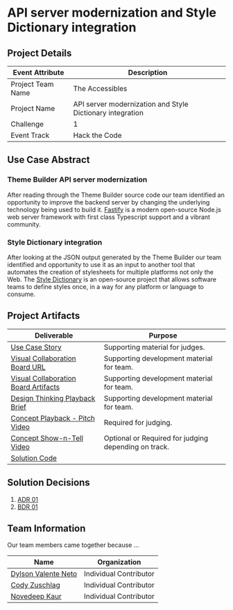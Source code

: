 # API server modernization and Style Dictionary integration

## Project Details

| Event Attribute| Description |
| --- | --- |
| Project Team Name | The Accessibles |
| Project Name | API server modernization and Style Dictionary integration |
| Challenge | 1 |
| Event Track | Hack the Code |

## Use Case Abstract

### Theme Builder API server modernization

After reading through the Theme Builder source code our team identified an opportunity to improve the backend server by changing the underlying technology being used to build it. [Fastify](https://www.fastify.io/) is a modern open-source Node.js web server framework with first class Typescript support and a vibrant community.
### Style Dictionary integration

After looking at the JSON output generated by the Theme Builder our team identified and opportunity to use it as an input to another tool that automates the creation of stylesheets for multiple platforms not only the Web. The [Style Dictionary](https://amzn.github.io/style-dictionary/#/) is an open-source project that allows software teams to define styles once, in a way for any platform or language to consume.
## Project Artifacts
<!--- Template Instructions  
  Complete the table below. Replace URLs where necessary.


    WARNINGS: 
    1. Judges will stop listening to Pitch Video after the 2 minute mark so do not exceed the limit.
    2. Judges will use the links in the table below; Fix all broken links.
--->

| Deliverable | Purpose |
| --- | --- |
| [Use Case Story](./hackproject/usecase.md) | Supporting material for judges. | 
| [Visual Collaboration Board URL]() | Supporting development material for team. | 
| [Visual Collaboration Board Artifacts](./hackproject/media/board) | Supporting development material for team. | 
| [Design Thinking Playback Brief](./presentations/playback-brief.ppt)| Supporting development material for team. | 
| [Concept Playback - Pitch Video](./media/videos/pitch-video.mp4)|  Required for judging. | 
| [Concept Show-n-Tell Video](./media/videos/demo-video.mp4) | Optional or Required for judging depending on track. | 
| [Solution Code](./hackproject/README.md) | | Supporting material for judging depending on track.   | 

## Solution Decisions
<!--- Template Instructions  
  Optional Section. If the team has documented reasons for any of their business or technical decisions, use this section to  itemize the links to the decision documents using the template in the /decisions folder.  Remove this section if nothing to list.
---> 

1. [ADR 01](./decisions/adr-01.md)
2. [BDR 01](./decisions/bdr-01.md)

## Team Information

<!--- Template Instructions  
  Provide a brief description of your team, how it came to be, etc.
--->  

Our team members came together because ...

| Name | Organization |
| --- | --- |
| [Dylson Valente Neto](https://github.com/n370) | Individual Contributor |
| [Cody Zuschlag](https://github.com/codyzu) | Individual Contributor |
| [Novedeep Kaur](https://github.com/knovedeep) | Individual Contributor |

